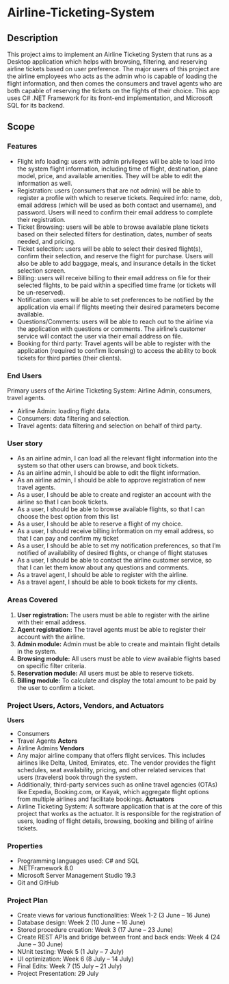 # Airline-Ticketing-System

## Description
This project aims to implement an Airline Ticketing System that runs as a Desktop application which helps with browsing, filtering, and reserving airline tickets based on user preference. The major users of this project are the airline employees who acts as the admin who is capable of loading the flight information, and then comes the consumers and travel agents who are both capable of reserving the tickets on the flights of their choice. This app uses C# .NET Framework for its front-end implementation, and Microsoft SQL for its backend.

## Scope

### Features
- Flight info loading: users with admin privileges will be able to load into the system flight information, including time of flight, destination, plane model, price, and available amenities. They will be able to edit the information as well.
- Registration: users (consumers that are not admin) will be able to register a profile with which to reserve tickets. Required info: name, dob, email address (which will be used as both contact and username), and password. Users will need to confirm their email address to complete their registration.
- Ticket Browsing: users will be able to browse available plane tickets based on their selected filters for destination, dates, number of seats needed, and pricing.
- Ticket selection: users will be able to select their desired flight(s), confirm their selection, and reserve the flight for purchase. Users will also be able to add baggage, meals, and insurance details in the ticket selection screen.
- Billing: users will receive billing to their email address on file for their selected flights, to be paid within a specified time frame (or tickets will be un-reserved).
- Notification: users will be able to set preferences to be notified by the application via email if flights meeting their desired parameters become available.
- Questions/Comments: users will be able to reach out to the airline via the application with questions or comments. The airline’s customer service will contact the user via their email address on file.
- Booking for third party: Travel agents will be able to register with the application (required to confirm licensing) to access the ability to book tickets for third parties (their clients).

### End Users
Primary users of the Airline Ticketing System: Airline Admin, consumers, travel agents.
- Airline Admin: loading flight data. 
- Consumers: data filtering and selection. 
- Travel agents: data filtering and selection on behalf of third party.

### User story
- As an airline admin, I can load all the relevant flight information into the system so that other users can browse, and book tickets.
- As an airline admin, I should be able to edit the flight information.
- As an airline admin, I should be able to approve registration of new travel agents.
- As a user, I should be able to create and register an account with the airline so that I can book tickets.
- As a user, I should be able to browse available flights, so that I can choose the best option from this list
- As a user, I should be able to reserve a flight of my choice.
- As a user, I should receive billing information on my email address, so that I can pay and confirm my ticket
- As a user, I should be able to set my notification preferences, so that I’m notified of availability of desired flights, or change of flight statuses
- As a user, I should be able to contact the airline customer service, so that I can let them know about any questions and comments.
- As a travel agent, I should be able to register with the airline.
- As a travel agent, I should be able to book tickets for my clients.

### Areas Covered
1. **User registration:** The users must be able to register with the airline with their email address.  
2. **Agent registration:** The travel agents must be able to register their account with the airline.  
3. **Admin module:** Admin must be able to create and maintain flight details in the system.  
4. **Browsing module:** All users must be able to view available flights based on specific filter criteria.  
5. **Reservation module:** All users must be able to reserve tickets.  
6. **Billing module:** To calculate and display the total amount to be paid by the user to confirm a ticket.  

### Project Users, Actors, Vendors, and Actuators
**Users**
- Consumers
- Travel Agents
**Actors**
- Airline Admins
**Vendors**
- Any major airline company that offers flight services. This includes airlines like Delta, United, Emirates, etc. The vendor provides the flight schedules, seat availability, pricing, and other related services that users (travelers) book through the system.
- Additionally, third-party services such as online travel agencies (OTAs) like Expedia, Booking.com, or Kayak, which aggregate flight options from multiple airlines and facilitate bookings.
**Actuators**
- Airline Ticketing System: A software application that is at the core of this project that works as the actuator. It is responsible for the registration of users, loading of flight details, browsing, booking and billing of airline tickets.

### Properties
- Programming languages used: C# and SQL
- .NETFramework 8.0
- Microsoft Server Management Studio 19.3
- Git and GitHub

### Project Plan
- Create views for various functionalities: Week 1-2 (3 June – 16 June) 
- Database design: Week 2 (10 June – 16 June)
- Stored procedure creation: Week 3 (17 June – 23 June)
- Create REST APIs and bridge between front and back ends: Week 4 (24 June – 30 June)
- NUnit testing: Week 5 (1 July – 7 July)
- UI optimization: Week 6 (8 July – 14 July)
- Final Edits: Week 7 (15 July – 21 July)
- Project Presentation: 29 July

